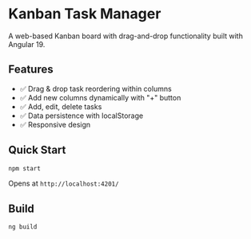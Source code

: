# Kanban Task Manager

A web-based Kanban board with drag-and-drop functionality built with Angular 19.

## Features

- ✅ Drag & drop task reordering within columns
- ✅ Add new columns dynamically with "+" button
- ✅ Add, edit, delete tasks
- ✅ Data persistence with localStorage
- ✅ Responsive design

## Quick Start

```bash
npm start
```

Opens at `http://localhost:4201/`

## Build

```bash
ng build
```

